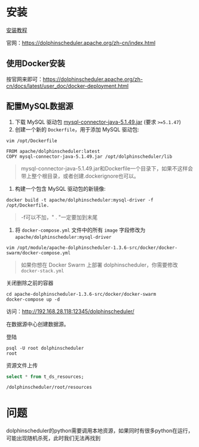 # 安装

[安装教程](https://blog.csdn.net/qq_33845894/article/details/115354581?utm_medium=distribute.pc_relevant.none-task-blog-baidujs_baidulandingword-4&spm=1001.2101.3001.4242)

官网：https://dolphinscheduler.apache.org/zh-cn/index.html

## 使用Docker安装

按官网来即可：https://dolphinscheduler.apache.org/zh-cn/docs/latest/user_doc/docker-deployment.html



## 配置MySQL数据源

1. 下载 MySQL 驱动包 [mysql-connector-java-5.1.49.jar](https://repo1.maven.org/maven2/mysql/mysql-connector-java/5.1.49/mysql-connector-java-5.1.49.jar) (要求 `>=5.1.47`)
2. 创建一个新的 `Dockerfile`，用于添加 MySQL 驱动包:

```
vim /opt/Dockerfile
```

```
FROM apache/dolphinscheduler:latest
COPY mysql-connector-java-5.1.49.jar /opt/dolphinscheduler/lib
```

>mysql-connector-java-5.1.49.jar和Dockerfile一个目录下，如果不这样会带上整个根目录，或者创建.dockerignore也可以。

1. 构建一个包含 MySQL 驱动包的新镜像:

```
docker build -t apache/dolphinscheduler:mysql-driver -f /opt/Dockerfile.
```

> -f可以不加，" . "一定要加到末尾

1. 将 `docker-compose.yml` 文件中的所有 `image` 字段修改为 `apache/dolphinscheduler:mysql-driver`

```
vim /opt/module/apache-dolphinscheduler-1.3.6-src/docker/docker-swarm/docker-compose.yml
```

> 如果你想在 Docker Swarm 上部署 dolphinscheduler，你需要修改 `docker-stack.yml`

关闭删除之前的容器

```
cd apache-dolphinscheduler-1.3.6-src/docker/docker-swarm
docker-compose up -d
```

访问：http://192.168.28.118:12345/dolphinscheduler/

在数据源中心创建数据源。





登陆

```
psql -U root dolphinscheduler
root
```



资源文件上传

```sql
select * from t_ds_resources;
```

```
/dolphinscheduler/root/resources
```







# 问题

dolphinscheduler的python需要调用本地资源，如果同时有很多python在运行，可能出现随机杀死，此时我们无法再找到
